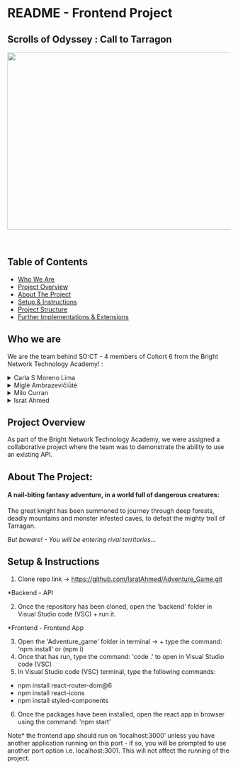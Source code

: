 # README - Frontend Project

##  Scrolls of Odyssey : Call to Tarragon

<p align="center">
<img src="https://cdn.wallpapersafari.com/57/86/fulNOQ.jpg" align="center" width="800" height="400"/>
</p>

<br>

## Table of Contents
- [Who We Are](#who-we-are)
- [Project Overview](#project-overview)
- [About The Project](#About-The-Project)
- [Setup & Instructions](#setup-&-instructions)
- [Project Structure](#)
- [Further Implementations & Extensions](#Further-Implementations-&-Extensions)


## Who we are
We are the team behind SO:CT -  4 members of Cohort 6 from the Bright Network Technology Academy! :

<details>
<summary>Carla S Moreno Lima</summary>
  - GitHub: (https://github.com/Carla022)
</details>

<details>
<summary>Miglė Ambrazevičiūtė</summary>
  - GitHub:(https://github.com/migleambr)
</details>

<details>
<summary>Milo Curran</summary>
  - GitHub:(https://github.com/Obilisk-audio)
</details>
 
<details>
<summary>Israt Ahmed</summary>
  - GitHub:(https://github.com/IsratAhmed)
 </details>
 
## Project Overview
 
As part of the Bright Network Technology Academy, we were assigned a collaborative project where the team was to demonstrate the ability to use an existing API.

## About The Project:
#### A nail-biting fantasy adventure, in a world full of dangerous creatures:

<p>

The great knight has been summoned to journey through deep forests, deadly mountains and monster infested caves, to defeat the mighty troll of Tarragon. </p>

*But beware! - You will be entering rival territories...* 
  
## Setup & Instructions
  
1. Clone repo link -> https://github.com/IsratAhmed/Adventure_Game.git

*Backend - API

2. Once the repository has been cloned, open the 'backend' folder in Visual Studio code (VSC) + run it.

*Frontend - Frontend App

3. Open the 'Adventure_game' folder in terminal -> + type the command: 'npm install' or (npm i)
4. Once that has run, type the command: 'code .' to open in Visual Studio code (VSC)
5. In Visual Studio code (VSC) terminal, type the following commands:

- npm install react-router-dom@6
- npm install react-icons
- npm install styled-components

6. Once the packages have been installed, open the react app in browser using the command: 'npm start'

Note* the frontend app should run on ‘localhost:3000’ unless you have another application running on this port - if so, you will be prompted to use another port option i.e. localhost:3001. This will not affect the running of the project.
